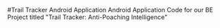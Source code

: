 #Trail Tracker Android Application
Android Application Code for our BE Project titled "Trail Tracker: Anti-Poaching Intelligence"
